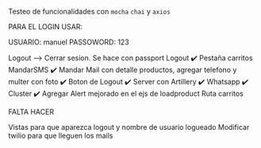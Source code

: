 Testeo de funcionalidades con ``mocha`` ``chai`` y ``axios``

PARA EL LOGIN USAR:

USUARIO: manuel
PASSOWORD: 123

Logout --> Cerrar sesion. Se hace con passport Logout ✔️
Pestaña carritos
MandarSMS ✔️
Mandar Mail con detalle productos, agregar  telefono y multer con foto ✔️
Boton de Logout ✔️
Server con Artillery ✔️
Whatsapp ✔️
Cluster ✔️
Agregar Alert mejorado en el ejs de loadproduct 
Ruta carritos

FALTA HACER 

Vistas para que aparezca logout y nombre de usuario logueado
Modificar twilio para que lleguen los mails 

